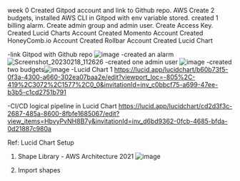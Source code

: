 week 0
Created Gitpod account and link to Github repo. 
AWS Create 2 budgets, installed AWS CLI in Gitpod with env variable stored. created 1 billing alarm. Create admin group and admin user. Create Access Key. 
Created Lucid Charts Account
Created Momento Account
Created HoneyComb.io Account
Created Rollbar Account
Created Lucid Chart

-link Gitpod with Github repo ![image](https://user-images.githubusercontent.com/116926319/219903874-322af5c5-1132-4f6e-9c8c-e56a7c9f3576.png)
-created an alarm ![Screenshot_20230218_112626](https://user-images.githubusercontent.com/116926319/219865841-3e22da6b-4c2f-4cce-a692-eaf5d7121e9c.png)
-created one admin user ![image](https://user-images.githubusercontent.com/116926319/219865993-5b9d763f-781d-4b0b-b403-7243ace6da63.png)
-created two budgets![image](https://user-images.githubusercontent.com/116926319/219866137-1256f35d-8139-4be2-b51a-cbf4b6946942.png)
-Lucid Chart 1 https://lucid.app/lucidchart/b60b73f5-0f3a-4300-a660-302ea07baa2e/edit?viewport_loc=-805%2C-419%2C3072%2C1577%2C0_0&invitationId=inv_c0bbcf75-a699-47ee-b3b5-c1cd2751b791

-CI/CD logical pipeline in Lucid Chart
https://lucid.app/lucidchart/cd2d3f3c-2687-485a-8600-8fbfe1685067/edit?view_items=HbvyPvNH8B7y&invitationId=inv_d6bd9362-0fcb-4685-bfda-0d21887c980a

Ref: Lucid Chart Setup
1. Shape Library - AWS Architecture 2021
![image](https://user-images.githubusercontent.com/116926319/219905030-3f0edc20-d231-42b8-96ac-ad61feae7d66.png)

2. Import shapes
